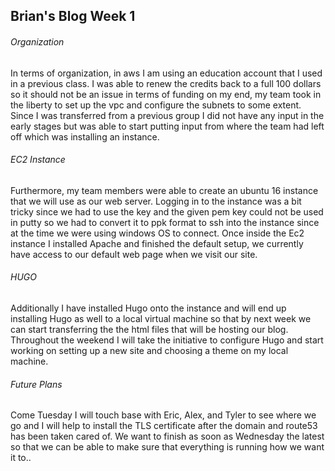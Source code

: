 ## Brian's Blog Week 1

###### Organization

In terms of organization, in aws I am using an education account that I used in a previous class.
I was able to renew the credits back to a full 100 dollars so it should not be an issue in terms of funding on my end, my team took in the liberty to set up the vpc and configure the subnets to some extent.
Since I was transferred from a previous group I did not have any input in the early stages but was able to start putting input from where the team had left off which was installing an instance.
###### EC2 Instance

Furthermore, my team members were able to create  an ubuntu 16 instance that we will use as our web server.
Logging in to the instance was a bit tricky since we had to use the key and the given pem key could not be used in putty so we had to convert it to ppk format to ssh into the instance since at the time we were using windows OS to connect.
Once inside the Ec2 instance I installed Apache and finished the default setup, we currently have access to our default web page when we visit our site.
###### HUGO

Additionally I have installed Hugo onto the instance and will end up installing Hugo as well to a local virtual machine so that by next week we can start transferring the the html files that will be hosting our blog.
Throughout the weekend I will take the initiative to configure Hugo and start working on setting up a new site and choosing a theme on my local machine.
###### Future Plans

Come Tuesday I will touch base with Eric, Alex, and Tyler to see where we go and I will help to install the TLS certificate after the domain and route53 has been taken cared of. We want to finish as soon as Wednesday the latest so that we can be able to make sure that everything is running how we want it to..
